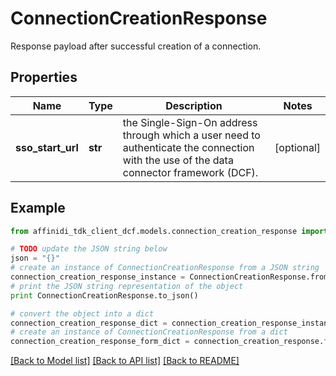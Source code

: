 # ConnectionCreationResponse

Response payload after successful creation of a connection.

## Properties

| Name              | Type    | Description                                                                                                                             | Notes      |
| ----------------- | ------- | --------------------------------------------------------------------------------------------------------------------------------------- | ---------- |
| **sso_start_url** | **str** | the Single-Sign-On address through which a user need to authenticate the connection with the use of the data connector framework (DCF). | [optional] |

## Example

```python
from affinidi_tdk_client_dcf.models.connection_creation_response import ConnectionCreationResponse

# TODO update the JSON string below
json = "{}"
# create an instance of ConnectionCreationResponse from a JSON string
connection_creation_response_instance = ConnectionCreationResponse.from_json(json)
# print the JSON string representation of the object
print ConnectionCreationResponse.to_json()

# convert the object into a dict
connection_creation_response_dict = connection_creation_response_instance.to_dict()
# create an instance of ConnectionCreationResponse from a dict
connection_creation_response_form_dict = connection_creation_response.from_dict(connection_creation_response_dict)
```

[[Back to Model list]](../README.md#documentation-for-models) [[Back to API list]](../README.md#documentation-for-api-endpoints) [[Back to README]](../README.md)
